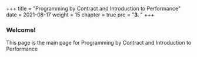 +++
title = "Programming by Contract and Introduction to Performance"
date = 2021-08-17
weight = 15
chapter = true
pre = "<b>3.  </b>"
+++
### Welcome!
This page is the main page for Programming by Contract and Introduction to Performance
